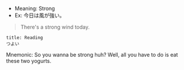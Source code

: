 
- Meaning: Strong
- Ex: 今日は風が強い。
>There's a strong wind today.

```ad-note 
title: Reading
つよい
```

Mnemonic: So you wanna be strong huh? Well, all you have to do is eat these two yogurts.
